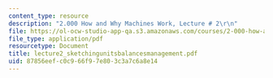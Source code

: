 ```yaml
---
content_type: resource
description: "2.000 How and Why Machines Work, Lecture # 2\r\n"
file: https://ol-ocw-studio-app-qa.s3.amazonaws.com/courses/2-000-how-and-why-machines-work-spring-2002/87856eefc0c966f97e803c3a7c6a8e14_lecture2_sketchingunitsbalancesmanagement.pdf
file_type: application/pdf
resourcetype: Document
title: lecture2_sketchingunitsbalancesmanagement.pdf
uid: 87856eef-c0c9-66f9-7e80-3c3a7c6a8e14
---
```

